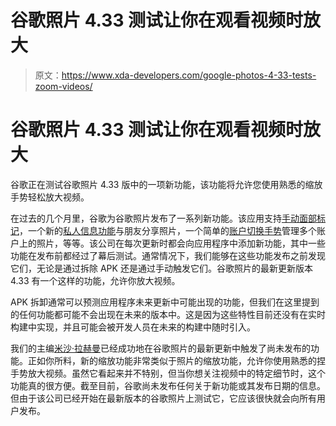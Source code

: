 # 谷歌照片 4.33 测试让你在观看视频时放大

> 原文：<https://www.xda-developers.com/google-photos-4-33-tests-zoom-videos/>

# 谷歌照片 4.33 测试让你在观看视频时放大

谷歌正在测试谷歌照片 4.33 版中的一项新功能，该功能将允许您使用熟悉的缩放手势轻松放大视频。

在过去的几个月里，谷歌为谷歌照片发布了一系列新功能。该应用支持[手动面部标记](https://www.xda-developers.com/google-photos-4-32-tests-manual-face-tagging-account-switching-gesture/)，一个新的[私人信息功能](https://www.xda-developers.com/google-photos-adds-private-messaging-share-photos/)与朋友分享照片，一个简单的[账户切换手势](https://www.xda-developers.com/google-photos-account-switching-gesture-skipped-suggestio)管理多个账户上的照片，等等。该公司在每次更新时都会向应用程序中添加新功能，其中一些功能在发布前都经过了幕后测试。通常情况下，我们能够在这些功能发布之前发现它们，无论是通过拆除 APK 还是通过手动触发它们。谷歌照片的最新更新版本 4.33 有一个这样的功能，允许你放大视频。

APK 拆卸通常可以预测应用程序未来更新中可能出现的功能，但我们在这里提到的任何功能都可能不会出现在未来的版本中。这是因为这些特性目前还没有在实时构建中实现，并且可能会被开发人员在未来的构建中随时引入。

我们的主编[米沙·拉赫曼](https://forum.xda-developers.com/member.php?u=7050182)已经成功地在谷歌照片的最新更新中触发了尚未发布的功能。正如你所料，新的缩放功能非常类似于照片的缩放功能，允许你使用熟悉的捏手势放大视频。虽然它看起来并不特别，但当你想关注视频中的特定细节时，这个功能真的很方便。截至目前，谷歌尚未发布任何关于新功能或其发布日期的信息。但由于该公司已经开始在最新版本的谷歌照片上测试它，它应该很快就会向所有用户发布。
